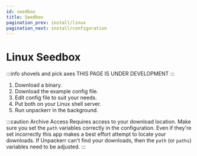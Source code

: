 ```yaml
---
id: seedbox
title: Seedbox
pagination_prev: install/linux
pagination_next: install/configuration
---
```


# Linux Seedbox

:::info shovels and pick axes
THIS PAGE IS UNDER DEVELOPMENT
:::

1. Download a binary.
1. Download the example config file.
1. Edit config file to suit your needs.
1. Put both on your Linux shell server.
1. Run unpackerr in the background.

:::caution Archive Access
Requires access to your download location.
Make sure you set the `path` variables correctly in the configuration.
Even if they're set incorrectly this app makes a best effort attempt to
locate your downloads. If Unpackerr can't find your downloads, then the
`path` (or `paths`) variables need to be adjusted.
:::

